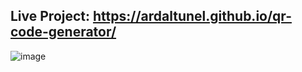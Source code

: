 ## Live Project: https://ardaltunel.github.io/qr-code-generator/

![image](https://github.com/ardaltunel/qr-code-generator/assets/35379428/5524e161-6e90-432a-b761-f1f83c2f5d22)
